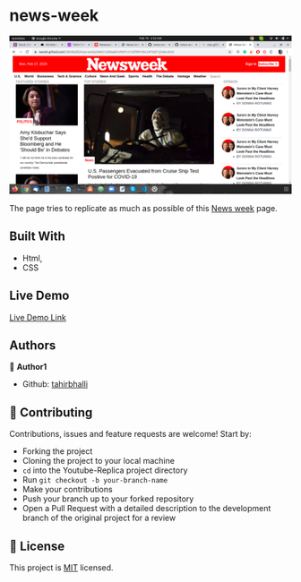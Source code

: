 # news-week

![screenshot](./screenshot.png)

The page tries to replicate as much as possible of this [News week](https://www.newsweek.com/) page.

## Built With

- Html,
- CSS

## Live Demo

[Live Demo Link](https://rawcdn.githack.com/Tahirbhalli/news-week/a2f4ede6652b11a2696011d6a086633a82375c54/index.html)


## Authors

👤 **Author1**

- Github: [tahirbhalli](https://github.com/tahirbhalli/)

## 🤝 Contributing

Contributions, issues and feature requests are welcome! Start by:
* Forking the project
* Cloning the project to your local machine
* `cd` into the Youtube-Replica project directory
* Run `git checkout -b your-branch-name`
* Make your contributions
* Push your branch up to your forked repository
* Open a Pull Request with a detailed description to the development branch of the original project for a review

## 📝 License

This project is [MIT](https://opensource.org/licenses/MIT) licensed.

